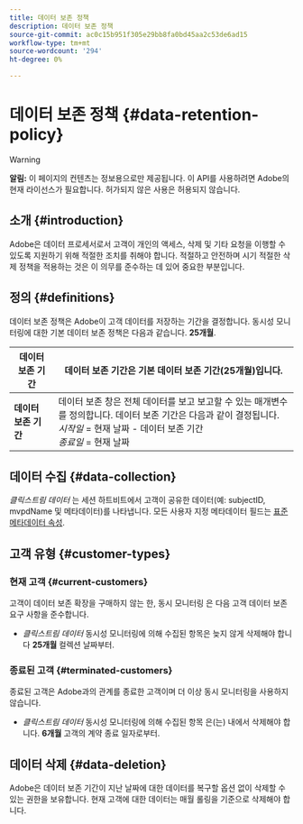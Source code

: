 ```yaml
---
title: 데이터 보존 정책
description: 데이터 보존 정책
source-git-commit: ac0c15b951f305e29bb8fa0bd45aa2c53de6ad15
workflow-type: tm+mt
source-wordcount: '294'
ht-degree: 0%

---
```



# 데이터 보존 정책 {#data-retention-policy}

>[!WARNING]
>
>**알림:** 이 페이지의 컨텐츠는 정보용으로만 제공됩니다. 이 API를 사용하려면 Adobe의 현재 라이선스가 필요합니다. 허가되지 않은 사용은 허용되지 않습니다.


## 소개 {#introduction}

Adobe은 데이터 프로세서로서 고객이 개인의 액세스, 삭제 및 기타 요청을 이행할 수 있도록 지원하기 위해 적절한 조치를 취해야 합니다. 적절하고 안전하며 시기 적절한 삭제 정책을 적용하는 것은 이 의무를 준수하는 데 있어 중요한 부분입니다.

## 정의 {#definitions}

데이터 보존 정책은 Adobe이 고객 데이터를 저장하는 기간을 결정합니다. 동시성 모니터링에 대한 기본 데이터 보존 정책은 다음과 같습니다. **25개월**.

| 데이터 보존 기간 | 데이터 보존 기간은 기본 데이터 보존 기간(25개월)입니다. |
|---|---|
| **데이터 보존 기간** | 데이터 보존 창은 전체 데이터를 보고 보고할 수 있는 매개변수를 정의합니다. 데이터 보존 기간은 다음과 같이 결정됩니다.<br/> *시작일* = 현재 날짜 - 데이터 보존 기간 <br/>*종료일* = 현재 날짜 |

## 데이터 수집 {#data-collection}

*클릭스트림 데이터* 는 세션 하트비트에서 고객이 공유한 데이터(예: subjectID, mvpdName 및 메타데이터)를 나타냅니다. 모든 사용자 지정 메타데이터 필드는 [표준 메타데이터 속성](/help/concurrency-monitoring/standard-metadata-attributes.md).

## 고객 유형 {#customer-types}

### 현재 고객 {#current-customers}

고객이 데이터 보존 확장을 구매하지 않는 한, 동시 모니터링 은 다음 고객 데이터 보존 요구 사항을 준수합니다.

* *클릭스트림 데이터* 동시성 모니터링에 의해 수집된 항목은 늦지 않게 삭제해야 합니다 **25개월** 컬렉션 날짜부터.

### 종료된 고객 {#terminated-customers}

종료된 고객은 Adobe과의 관계를 종료한 고객이며 더 이상 동시 모니터링을 사용하지 않습니다.

* *클릭스트림 데이터* 동시성 모니터링에 의해 수집된 항목 은(는) 내에서 삭제해야 합니다. **6개월** 고객의 계약 종료 일자로부터.

## 데이터 삭제 {#data-deletion}

Adobe은 데이터 보존 기간이 지난 날짜에 대한 데이터를 복구할 옵션 없이 삭제할 수 있는 권한을 보유합니다. 현재 고객에 대한 데이터는 매월 롤링을 기준으로 삭제해야 합니다.

